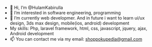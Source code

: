 - 👋 Hi, I’m @HulamKabirulla
- 👀 I’m interested in software engineering, programming
- 🌱 I’m currently web developmer. And in future i want to learn ui/ux design, 3ds max design, mobile(ios, android) development
- My skills: Php, laravel framework, html, css, javascript, jquery, ajax, Android development
- 📫 You can contact me via my email: shoppokupedia@gmail.com

